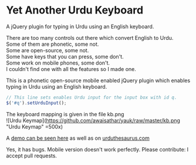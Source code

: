 # Yet Another Urdu Keyboard
A jQuery plugin for typing in Urdu using an English keyboard. 

There are too many controls out there which convert English to Urdu.<br/>
Some of them are phonetic, some not.<br/>
Some are open-source, some not.<br/>
Some have keys that you can press, some don't.<br/>
Some work on mobile phones, some don't.<br/>
I couldn't find one with all the features so I made one.<br/>

This is a phonetic open-source mobile enabled jQuery plugin which enables typing in Urdu using an English keyboard.<br/>

```javascript
// This line sets enables Urdu input for the input box with id q.
$('#q').setUrduInput();
```

The keyboard mapping is given in the file kb.png <br/>
![Urdu Keymap](https://github.com/awaisathar/yauk/raw/master/kb.png "Urdu Keymap" =500x)

A [demo can be seen here](http://awaisathar.github.io) as well as on [urduthesaurus.com](http://urduthesaurus.com)

Yes, it has bugs. Mobile version doesn't work perfectly. Please contribute: I accept pull requests.



